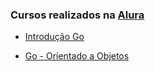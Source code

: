 ### Cursos realizados na [Alura](https://cursos.alura.com.br/)

* [Introdução Go](https://cursos.alura.com.br/course/golang)

* [Go - Orientado a Objetos](https://cursos.alura.com.br/course/go-lang-oo/task/61148)